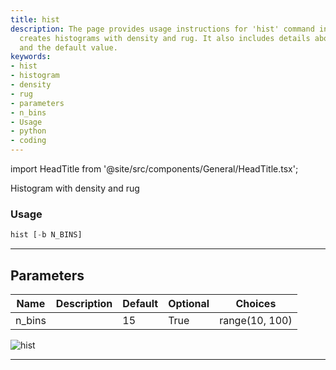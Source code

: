 ```yaml
---
title: hist
description: The page provides usage instructions for 'hist' command in Python that
  creates histograms with density and rug. It also includes details about parameters
  and the default value.
keywords:
- hist
- histogram
- density
- rug
- parameters
- n_bins
- Usage
- python
- coding
---
```


import HeadTitle from '@site/src/components/General/HeadTitle.tsx';

<HeadTitle title="hist - Qa - Crypto - Reference | OpenBB Terminal Docs" />

Histogram with density and rug

### Usage

```python
hist [-b N_BINS]
```

---

## Parameters

| Name | Description | Default | Optional | Choices |
| ---- | ----------- | ------- | -------- | ------- |
| n_bins |  | 15 | True | range(10, 100) |

![hist](https://user-images.githubusercontent.com/46355364/154306947-aaba936a-ac07-40e2-a5a6-bf1fab460cd0.png)

---
